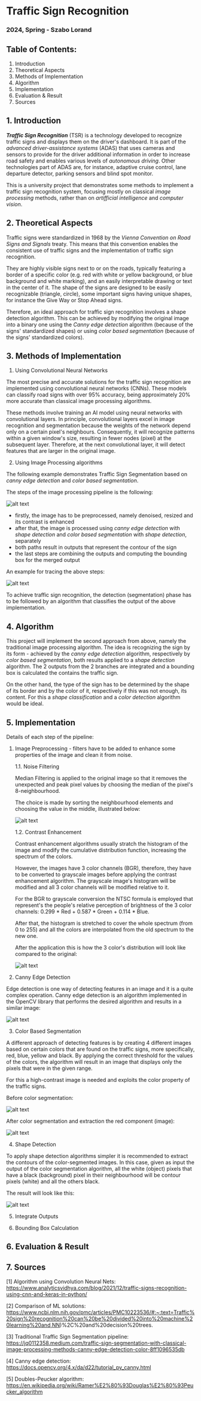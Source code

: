 # Traffic Sign Recognition
### 2024, Spring - Szabo Lorand

## Table of Contents:
1. Introduction
2. Theoretical Aspects
3. Methods of Implementation
4. Algorithm
5. Implementation
6. Evaluation & Result
7. Sources

## 1. Introduction
___Traffic Sign Recognition___ (TSR) is a technology developed to recognize traffic signs and displays them on the driver's dashboard. It is part of the _advanced driver-assistance systems_ (ADAS) that uses cameras and sensors to provide for the driver additional information in order to increase road safety and enables various levels of _autonomous driving_. Other technologies part of ADAS are, for instance, adaptive cruise control, lane departure detector, parking sensors and blind spot monitor.

This is a university project that demonstrates some methods to implement a traffic sign recognition system, focusing mostly on classical _image processing_ methods, rather than on _artifficial intelligence_ and _computer vision_.

## 2. Theoretical Aspects

Traffic signs were standardized in 1968 by the _Vienna Convention on Road Signs and Signals_ treaty. This means that this convention enables the consistent use of traffic signs and the implementation of traffic sign recognition.

They are highly visible signs next to or on the roads, typically featuring a border of a specific color (e.g. red with white or yellow background, or blue background and white marking), and an easily interpretable drawing or text in the center of it. The shape of the signs are designed to be easily recognizable (triangle, circle), some important signs having unique shapes, for instance the Give Way or Stop Ahead signs.

Therefore, an ideal approach for traffic sign recognition involves a shape detection algorithm. This can be achieved by modifying the original image into a binary one using the _Canny edge detection_ algorithm (because of the signs' standardized shapes) or using _color based segmentation_ (because of the signs' standardized colors).

## 3. Methods of Implementation

1. Using Convolutional Neural Networks

The most precise and accurate solutions for the traffic sign recognition are implemented using convolutional neural networks (CNNs). These models can classify road signs with over 95% accuracy, being approximately 20% more accurate than classical image processing algorithms.

These methods involve training an AI model using neural networks with convolutional layers. In principle, convolutional layers excel in image recognition and segmentation because the weights of the network depend only on a certain pixel's neighbours. Consequently, it will recognize patterns within a given window's size, resulting in fewer nodes (pixel) at the subsequent layer. Therefore, at the next convolutional layer, it will detect features that are larger in the original image.

2. Using Image Processing algorithms

The following example demonstrates Traffic Sign Segmentation based on _canny edge detection_ and _color based segmentation_.

The steps of the image processing pipeline is the following:

![alt text](image_processing_pipeline.png)

- firstly, the image has to be preprocessed, namely denoised, resized and its contrast is enhanced
- after that, the image is processed using _canny edge detection_ with _shape detection_ and _color based segmentation_ with _shape detection_, separately
- both paths result in outputs that represent the contour of the sign
- the last steps are combining the outputs and computing the bounding box for the merged output

An example for tracing the above steps:

![alt text](image_processing_pipeline2.png)

To achieve traffic sign recognition, the detection (segmentation) phase has to be followed by an algorithm that classifies the output of the above implementation.

## 4. Algorithm

This project will implement the second approach from above, namely the traditional image processing algorithm. The idea is recognizing the sign by its form - achieved by the _canny edge detection_ algorithm, respectively by _color based segmentation_, both results applied to a _shape detection_ algorithm. The 2 outputs from the 2 branches are integrated and a bounding box is calculated the contains the traffic sign.

On the other hand, the type of the sign has to be determined by the shape of its border and by the color of it, respectively if this was not enough, its content. For this a _shape classification_ and a _color detection_ algorithm would be ideal.

## 5. Implementation

Details of each step of the pipeline:

1. Image Preprocessing - filters have to be added to enhance some properties of the image and clean it from noise.

    1.1. Noise Filtering
    
    Median Filtering is applied to the original image so that it removes the unexpected and peak pixel values by choosing the median of the pixel's 8-neighbourhood.

    The choice is made by sorting the neighbourhood elements and choosing the value in the middle, illustrated below:

    ![alt text](median_filtering.png)

    1.2. Contrast Enhancement

    Contrast enhancement algorithms usually stratch the histogram of the image and modify the cumulative distribution function, increasing the spectrum of the colors.

    However, the images have 3 color channels (BGR), therefore, they have to be converted to grayscale images before applying the contrast enhancement algorithm. The grayscale image's histogram will be modified and all 3 color channels will be modified relative to it.

    For the BGR to grayscale conversion the NTSC formula is employed that represent's the people's relative perception of brightness of the 3 color channels: 0.299 * Red + 0.587 * Green + 0.114 * Blue.

    After that, the histogram is stretched to cover the whole spectrum (from 0 to 255) and all the colors are interpolated from the old spectrum to the new one.

    After the application this is how the 3 color's distribution will look like compared to the original:

    ![alt text](distribution.png)

2. Canny Edge Detection

Edge detection is one way of detecting features in an image and it is a quite complex operation. Canny edge detection is an algorithm implemented in the OpenCV library that performs the desired algorithm and results in a similar image:

![alt text](edges.png)

3. Color Based Segmentation

A different approach of detecting features is by creating 4 different images based on certain colors that are found on the traffic signs, more specifically, red, blue, yellow and black. By applying the correct threshold for the values of the colors, the algorithm will result in an image that displays only the pixels that were in the given range.

For this a high-contrast image is needed and exploits the color property of the traffic signs.

Before color segmentation:

![alt text](noisy_image.png)

After color segmentation and extraction the red component (image):

![alt text](red.png)

4. Shape Detection

To apply shape detection algorithms simpler it is recommended to extract the contours of the color-segmented images. In this case, given as input the output of the color segmentation algorithm, all the white (object) pixels that have a black (background) pixel in their neighbourhood will be contour pixels (white) and all the others black.

The result will look like this:

![alt text](contour.png)

5. Integrate Outputs

6. Bounding Box Calculation


## 6. Evaluation & Result

## 7. Sources
[1] Algorithm using Convolution Neural Nets: https://www.analyticsvidhya.com/blog/2021/12/traffic-signs-recognition-using-cnn-and-keras-in-python/

[2] Comparison of ML solutions: https://www.ncbi.nlm.nih.gov/pmc/articles/PMC10223536/#:~:text=Traffic%20sign%20recognition%20can%20be%20divided%20into%20machine%20learning%20and,NN)%2C%20and%20decision%20trees.

[3] Traditional Traffic Sign Segmentation pipeline: https://jq0112358.medium.com/traffic-sign-segmentation-with-classical-image-processing-methods-canny-edge-detection-color-8ff1096535db

[4] Canny edge detection: https://docs.opencv.org/4.x/da/d22/tutorial_py_canny.html

[5] Doubles-Peucker algorithm: https://en.wikipedia.org/wiki/Ramer%E2%80%93Douglas%E2%80%93Peucker_algorithm